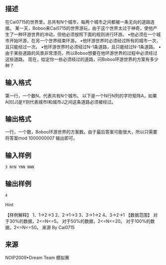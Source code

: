 ## 描述

在Cai0715的世界里，总共有N个城市，每两个城市之间都被一条无向的道路连接。 某一天，Boboo来Cai0715的世界游玩，由于这个世界太过于神奇，使他产生了一种环游世界的冲动，但他必须按照下面的规则进行环游。 •他必须在一个城市开始环游，在另一个世界结束环游。 •他环游世界时必须经过所有的城市一次，且只能经过一次。 •他环游世界时必须经过N-1条道路，且只能经过N-1条道路。 •由于某些道路的风景非常漂亮，所以Boboo想要在他环游世界的过程中必须经过这些道路。 现在，给定你一些必须经过的道路，问Boboo环游世界的方案有多少种？ 

## 输入格式

第一行，一个数N，代表共有N个城市。 以下是一个N行N列的字符矩阵A，如果A[I][J]是Y则代表城市I和城市J之间这条道路必须被经过。 

## 输出格式

一行，一个数，Boboo环游世界的方案数。由于最后答案可能很大，所以只需要将答案mod 1000000007 输出即可。

## 输入样例

```plaintext
3 NYN YNN NNN 
```

## 输出样例

```plaintext
4 
```

Hint

【样例解释】 1、1->2->3 2、2->1->3 3、3->1->2 4、3->2->1 【数据范围】 对于30%的数据，2<=N<=5。 对于50%的数据，2<=N<=20。 对于100%的数据，2<=N<=50。 来源 By Cai0715 

## 来源

NOIP2009•Dream Team 模拟赛

